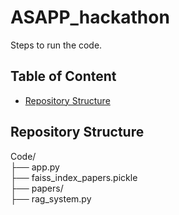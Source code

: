 # ASAPP_hackathon

Steps to run the code.

## Table of Content
 - [Repository Structure](#repository-structure)

## Repository Structure
Code/<br>
├── app.py<br>
├── faiss_index_papers.pickle<br>
├── papers/<br>
├── rag_system.py<br>




